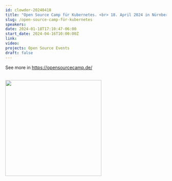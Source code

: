 ```yaml
---
id: clowder-20240418
title: "Open Source Camp für Kubernetes. <br> 18. April 2024 in Nürnberg"
slug: /open-source-camp-für-kubernetes
speakers:
date: 2024-01-18T17:10:47-06:00
start_date: 2024-04-16T10:00:00Z
link:  
video: 
projects: Open Source Events 
draft: false
---
```


<p>See more in <a href="https://opensourcecamp.de/" target="_blank">https://opensourcecamp.de/</a></p>

<br>

<a href="https://opensourcecamp.de/" target="_blank">
<img src="/../images/carousel/OS-Camp.png" class="img-fluid mx-auto d-block" width="300">
</a>

